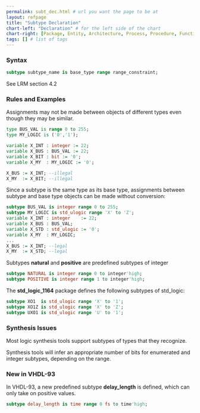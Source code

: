 ```yaml
---
permalink: subt_dec.html # url you want the page to be at
layout: refpage
title: "Subtype Declaration"
chart-left: "Declaration" # for the left side of the chart
chart-right: [Package, Entity, Architecture, Process, Procedure, Function] # for the right side of the chart
tags: [] # list of tags
---
```


<h3 class="text-hr"><span>Syntax</span></h3>

<!-- include the vhdl tag to highlight as vhdl -->
```vhdl
subtype subtype_name is base_type range range_constraint;
```

See LRM section 4.2

<h3 class="text-hr"><span>Rules and Examples</span></h3>

Assignments may not be made between objects of different types even though they may be similar.
```vhdl
type BUS_VAL is range 0 to 255;
type MY_LOGIC is ('0','1');

variable X_INT : integer := 22;
variable X_BUS : BUS_VAL := 22;
variable X_BIT : bit := '0';
variable X_MY  : MY_LOGIC := '0';

X_BUS := X_INT; --illegal
X_MY  := X_BIT; --illegal
```

Since a subtype is the same type as its base type, assignments between subtype and base type objects can be made without conversion:
```vhdl
subtype BUS_VAL is integer range 0 to 255;
subtype MY_LOGIC is std_ulogic range 'X' to 'Z';
variable X_INT : integer    := 22;
variable X_BUS : BUS_VAL;
variable X_STD : std_ulogic := '0';
variable X_MY  : MY_LOGIC;
...
X_BUS := X_INT; --legal
X_MY  := X_STD; --legal
```

Subtypes __natural__ and __positive__ are predefined subtypes of integer
```vhdl
subtype NATURAL is integer range 0 to integer'high;
subtype POSITIVE is integer range 1 to integer'high;
```

The __std_logic_1164__ package defines the following subtypes of std_logic:
```vhdl
subtype XO1  is std_ulogic range 'X' to '1';
subtype XO1Z is std_ulogic range 'X' to 'Z';
subtype UXO1 is std_ulogic range 'U' to '1';
```

<h3 class="text-hr"><span>Synthesis Issues</span></h3>

Most logic synthesis tools support subtypes of types that they recognize.

Synthesis tools will infer an appropriate number of bits for enumerated and integer subtypes, depending on the range.

<h3 class="text-hr"><span>New in VHDL-93</span></h3>

In VHDL-93, a new predefined subtype __delay_length__ is defined, which can only take on positive values.
```vhdl
subtype delay_length is time range 0 fs to time'high;
```
